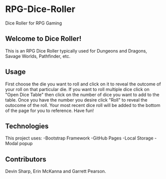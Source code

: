 # RPG-Dice-Roller
Dice Roller for RPG Gaming

## Welcome to Dice Roller! 

This is an RPG Dice Roller typically used for Dungeons and Dragons, Savage Worlds, Pathfinder, etc.

## Usage

First choose the die you want to roll and click on it to reveal the outcome of your roll on that particular die.
If you want to roll multiple dice click on "Open Dice Table" then click on the number of dice you want to add to the table. Once you have the number you desire click "Roll" to reveal the outocome of the roll.
Your most recent dice roll will be added to the bottom of the page for you to reference. Have fun!

## Technologies

This project uses:
  -Bootstrap Framework
  -GitHub Pages
  -Local Storage
  -Modal popup

## Contributors

Devin Sharp, Erin McKanna and Garrett Pearson.
